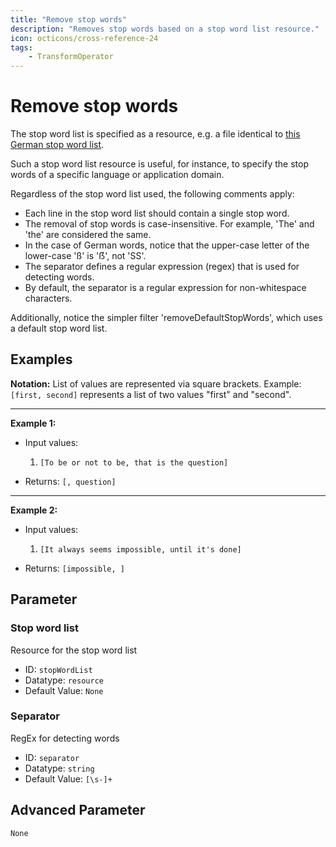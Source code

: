 ```yaml
---
title: "Remove stop words"
description: "Removes stop words based on a stop word list resource."
icon: octicons/cross-reference-24
tags: 
    - TransformOperator
---
```

# Remove stop words
<!-- This file was generated - DO NOT CHANGE IT MANUALLY -->



The stop word list is specified as a resource, e.g. a file identical to
[this German stop word list](https://raw.githubusercontent.com/stopwords-iso/stopwords-de/refs/heads/master/stopwords-de.txt).

Such a stop word list resource is useful, for instance, to specify the stop words of a specific language or
application domain.

Regardless of the stop word list used, the following comments apply:

* Each line in the stop word list should contain a single stop word.
* The removal of stop words is case-insensitive. For example, 'The' and 'the' are considered the same.
* In the case of German words, notice that the upper-case letter of the lower-case 'ß' is 'ẞ', not 'SS'.
* The separator defines a regular expression (regex) that is used for detecting words.
* By default, the separator is a regular expression for non-whitespace characters.

Additionally, notice the simpler filter 'removeDefaultStopWords', which uses a default stop word list.

## Examples

**Notation:** List of values are represented via square brackets. Example: `[first, second]` represents a list of two values "first" and "second".

---
**Example 1:**

* Input values:
    1. `[To be or not to be, that is the question]`

* Returns: `[, question]`


---
**Example 2:**

* Input values:
    1. `[It always seems impossible, until it's done]`

* Returns: `[impossible, ]`




## Parameter

### Stop word list

Resource for the stop word list

- ID: `stopWordList`
- Datatype: `resource`
- Default Value: `None`



### Separator

RegEx for detecting words

- ID: `separator`
- Datatype: `string`
- Default Value: `[\s-]+`





## Advanced Parameter

`None`